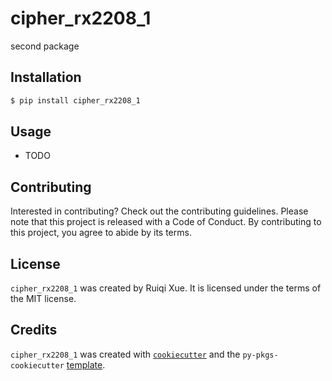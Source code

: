 # cipher_rx2208_1

second package

## Installation

```bash
$ pip install cipher_rx2208_1
```

## Usage

- TODO

## Contributing

Interested in contributing? Check out the contributing guidelines. Please note that this project is released with a Code of Conduct. By contributing to this project, you agree to abide by its terms.

## License

`cipher_rx2208_1` was created by Ruiqi Xue. It is licensed under the terms of the MIT license.

## Credits

`cipher_rx2208_1` was created with [`cookiecutter`](https://cookiecutter.readthedocs.io/en/latest/) and the `py-pkgs-cookiecutter` [template](https://github.com/py-pkgs/py-pkgs-cookiecutter).
